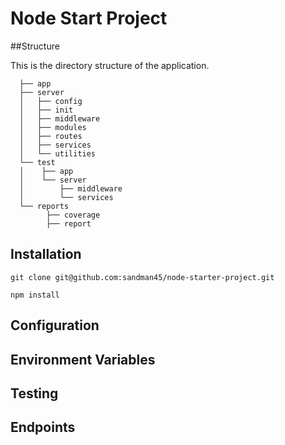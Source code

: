 # Node Start Project

##Structure

  This is the directory structure of the application.
  
```
  ├── app
  ├── server
  │   ├── config
  │   ├── init
  │   ├── middleware
  │   ├── modules
  │   ├── routes
  │   ├── services
  │   └── utilities
  └── test
  │    ├── app
  │    └── server
  │        ├── middleware
  │        └── services
  └── reports
        ├── coverage
        ├── report   
  ```

## Installation

   `git clone git@github.com:sandman45/node-starter-project.git`
   
   `npm install`
    
## Configuration

## Environment Variables

## Testing
 
## Endpoints



